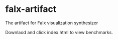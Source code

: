 # falx-artifact
The artifact for Falx visualization synthesizer

Downlaod and click index.html to view benchmarks.
